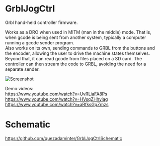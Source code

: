 # GrblJogCtrl
Grbl hand-held controller firmware.  

Works as a DRO when used in MITM (man in the middle) mode. That is, when gcode is being sent from another system, typically a computer running a gcode sender program.  
Also works on its own, sending commands to GRBL from the buttons and the encoder, allowing the user to drive the machine states themselves.  
Beyond that, it can read gcode from files placed on a SD card. The controller can then stream the code to GRBL, avoiding the need for a separate sender.

![Screenshot](1.gif)

Demo videos:  
https://www.youtube.com/watch?v=UvRLiaFA8Ps  
https://www.youtube.com/watch?v=HVsqZHhviag  
https://www.youtube.com/watch?v=aRfksGpZmzs 

# Schematic
https://github.com/quezadaminter/GrblJogCtrlSchematic  

